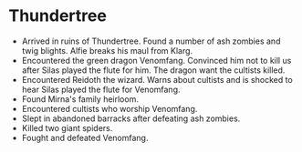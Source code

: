 # Thundertree

- Arrived in ruins of Thundertree. Found a number of ash zombies and twig blights. Alfie breaks his maul from Klarg.
- Encountered the green dragon Venomfang. Convinced him not to kill us after Silas played the flute for him. The dragon want the cultists killed.
- Encountered Reidoth the wizard. Warns about cultists and is shocked to hear Silas played the flute for Venomfang.
- Found Mirna's family heirloom.
- Encountered cultists who worship Venomfang.
- Slept in abandoned barracks after defeating ash zombies.
- Killed two giant spiders.
- Fought and defeated Venomfang.